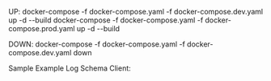 UP:
docker-compose -f docker-compose.yaml -f docker-compose.dev.yaml up -d --build
docker-compose -f docker-compose.yaml -f docker-compose.prod.yaml up -d --build

DOWN:
docker-compose -f docker-compose.yaml -f docker-compose.dev.yaml down

Sample Example Log Schema Client:

<!-- {
    "http": {
      "url": {
        "host": "localhost:3200",
        "path": "/admin"
      },
      "request": {
        "method": "GET",
        "headers": {
          "host": "localhost:3200",
          "accepts": "*/*",
          "content-type": "application/json",
          "user-agent": "PostmanRuntime/7.28.1"
        },
        "query": {

        },
        "body": {
          "name": "test-user"
        }
      },
      "response": {
        "status_code": 404,
        "headers": {
          "x-powered-by": "Ganrutech",
          "x-response-time": "1ms",
          "x-correlation-id": "6904333b-cfc4-401a-a5d8-ff03d0b8c5c9",
          "content-type": "application/json; charset=utf-8"
        },
        "body": {
          "error": {
            "code": 404,
            "message": "Not found"
          }
        }
      }
    }
  } -->
